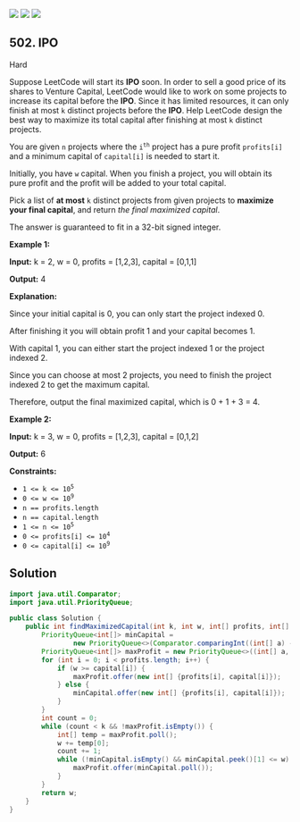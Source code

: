 [![](https://img.shields.io/github/stars/javadev/LeetCode-in-Java?label=Stars&style=flat-square)](https://github.com/javadev/LeetCode-in-Java)
[![](https://img.shields.io/github/forks/javadev/LeetCode-in-Java?label=Fork%20me%20on%20GitHub%20&style=flat-square)](https://github.com/javadev/LeetCode-in-Java/fork)
[![](https://img.shields.io/badge/-LeetCode%20in%20Kotlin-blue?style=flat-square)](https://github.com/javadev/LeetCode-in-Kotlin)

## 502\. IPO

Hard

Suppose LeetCode will start its **IPO** soon. In order to sell a good price of its shares to Venture Capital, LeetCode would like to work on some projects to increase its capital before the **IPO**. Since it has limited resources, it can only finish at most `k` distinct projects before the **IPO**. Help LeetCode design the best way to maximize its total capital after finishing at most `k` distinct projects.

You are given `n` projects where the <code>i<sup>th</sup></code> project has a pure profit `profits[i]` and a minimum capital of `capital[i]` is needed to start it.

Initially, you have `w` capital. When you finish a project, you will obtain its pure profit and the profit will be added to your total capital.

Pick a list of **at most** `k` distinct projects from given projects to **maximize your final capital**, and return _the final maximized capital_.

The answer is guaranteed to fit in a 32-bit signed integer.

**Example 1:**

**Input:** k = 2, w = 0, profits = [1,2,3], capital = [0,1,1]

**Output:** 4

**Explanation:** 

Since your initial capital is 0, you can only start the project indexed 0. 

After finishing it you will obtain profit 1 and your capital becomes 1. 

With capital 1, you can either start the project indexed 1 or the project indexed 2. 

Since you can choose at most 2 projects, you need to finish the project indexed 2 to get the maximum capital. 

Therefore, output the final maximized capital, which is 0 + 1 + 3 = 4.

**Example 2:**

**Input:** k = 3, w = 0, profits = [1,2,3], capital = [0,1,2]

**Output:** 6

**Constraints:**

*   <code>1 <= k <= 10<sup>5</sup></code>
*   <code>0 <= w <= 10<sup>9</sup></code>
*   `n == profits.length`
*   `n == capital.length`
*   <code>1 <= n <= 10<sup>5</sup></code>
*   <code>0 <= profits[i] <= 10<sup>4</sup></code>
*   <code>0 <= capital[i] <= 10<sup>9</sup></code>

## Solution

```java
import java.util.Comparator;
import java.util.PriorityQueue;

public class Solution {
    public int findMaximizedCapital(int k, int w, int[] profits, int[] capital) {
        PriorityQueue<int[]> minCapital =
                new PriorityQueue<>(Comparator.comparingInt((int[] a) -> a[1]));
        PriorityQueue<int[]> maxProfit = new PriorityQueue<>((int[] a, int[] b) -> b[0] - a[0]);
        for (int i = 0; i < profits.length; i++) {
            if (w >= capital[i]) {
                maxProfit.offer(new int[] {profits[i], capital[i]});
            } else {
                minCapital.offer(new int[] {profits[i], capital[i]});
            }
        }
        int count = 0;
        while (count < k && !maxProfit.isEmpty()) {
            int[] temp = maxProfit.poll();
            w += temp[0];
            count += 1;
            while (!minCapital.isEmpty() && minCapital.peek()[1] <= w) {
                maxProfit.offer(minCapital.poll());
            }
        }
        return w;
    }
}
```